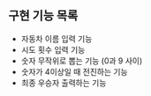 ## 구현 기능 목록

- 자동차 이름 입력 기능
- 시도 횟수 입력 기능
- 숫자 무작위로 뽑는 기능 (0과 9 사이)
- 숫자가 4이상일 때 전진하는 기능
- 최종 우승자 출력하는 기능
